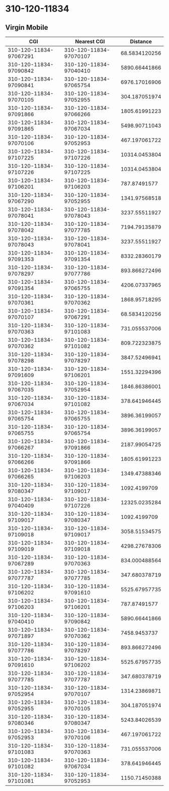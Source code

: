 # 310-120-11834
## Virgin Mobile


| CGI | Nearest CGI | Distance |
|-----|-------------|----------|
| 310-120-11834-97067291 | 310-120-11834-97070107 | 68.5834120256 |
| 310-120-11834-97090842 | 310-120-11834-97040410 | 5890.66441866 |
| 310-120-11834-97090841 | 310-120-11834-97065754 | 6976.17016906 |
| 310-120-11834-97070105 | 310-120-11834-97052955 | 304.187051974 |
| 310-120-11834-97091866 | 310-120-11834-97066266 | 1805.61991223 |
| 310-120-11834-97091865 | 310-120-11834-97067034 | 5498.90711043 |
| 310-120-11834-97070106 | 310-120-11834-97052953 | 467.197061722 |
| 310-120-11834-97107225 | 310-120-11834-97107226 | 10314.0453804 |
| 310-120-11834-97107226 | 310-120-11834-97107225 | 10314.0453804 |
| 310-120-11834-97106201 | 310-120-11834-97106203 | 787.87491577 |
| 310-120-11834-97067290 | 310-120-11834-97052955 | 1341.97568518 |
| 310-120-11834-97078041 | 310-120-11834-97078043 | 3237.55511927 |
| 310-120-11834-97078042 | 310-120-11834-97077785 | 7194.79135879 |
| 310-120-11834-97078043 | 310-120-11834-97078041 | 3237.55511927 |
| 310-120-11834-97091353 | 310-120-11834-97091354 | 8332.28360179 |
| 310-120-11834-97078297 | 310-120-11834-97077786 | 893.866272496 |
| 310-120-11834-97091354 | 310-120-11834-97065755 | 4206.07337965 |
| 310-120-11834-97070361 | 310-120-11834-97070362 | 1868.95718295 |
| 310-120-11834-97070107 | 310-120-11834-97067291 | 68.5834120256 |
| 310-120-11834-97070363 | 310-120-11834-97101083 | 731.055537006 |
| 310-120-11834-97070362 | 310-120-11834-97101082 | 809.722323875 |
| 310-120-11834-97078298 | 310-120-11834-97078297 | 3847.52496941 |
| 310-120-11834-97091609 | 310-120-11834-97106201 | 1551.32294396 |
| 310-120-11834-97067035 | 310-120-11834-97052954 | 1846.86386001 |
| 310-120-11834-97067034 | 310-120-11834-97101082 | 378.641946445 |
| 310-120-11834-97065754 | 310-120-11834-97065755 | 3896.36199057 |
| 310-120-11834-97065755 | 310-120-11834-97065754 | 3896.36199057 |
| 310-120-11834-97066267 | 310-120-11834-97091866 | 2187.99054725 |
| 310-120-11834-97066266 | 310-120-11834-97091866 | 1805.61991223 |
| 310-120-11834-97066265 | 310-120-11834-97106203 | 1349.47388346 |
| 310-120-11834-97080347 | 310-120-11834-97109017 | 1092.4199709 |
| 310-120-11834-97040409 | 310-120-11834-97107226 | 12325.0235284 |
| 310-120-11834-97109017 | 310-120-11834-97080347 | 1092.4199709 |
| 310-120-11834-97109018 | 310-120-11834-97109017 | 3058.51534575 |
| 310-120-11834-97109019 | 310-120-11834-97109018 | 4298.27678306 |
| 310-120-11834-97067289 | 310-120-11834-97070363 | 834.000488564 |
| 310-120-11834-97077787 | 310-120-11834-97077785 | 347.680378719 |
| 310-120-11834-97106202 | 310-120-11834-97091610 | 5525.67957735 |
| 310-120-11834-97106203 | 310-120-11834-97106201 | 787.87491577 |
| 310-120-11834-97040410 | 310-120-11834-97090842 | 5890.66441866 |
| 310-120-11834-97071897 | 310-120-11834-97070362 | 7458.9453737 |
| 310-120-11834-97077786 | 310-120-11834-97078297 | 893.866272496 |
| 310-120-11834-97091610 | 310-120-11834-97106202 | 5525.67957735 |
| 310-120-11834-97077785 | 310-120-11834-97077787 | 347.680378719 |
| 310-120-11834-97052954 | 310-120-11834-97070107 | 1314.23869871 |
| 310-120-11834-97052955 | 310-120-11834-97070105 | 304.187051974 |
| 310-120-11834-97080346 | 310-120-11834-97080347 | 5243.84026539 |
| 310-120-11834-97052953 | 310-120-11834-97070106 | 467.197061722 |
| 310-120-11834-97101083 | 310-120-11834-97070363 | 731.055537006 |
| 310-120-11834-97101082 | 310-120-11834-97067034 | 378.641946445 |
| 310-120-11834-97101081 | 310-120-11834-97052953 | 1150.71450388 |
